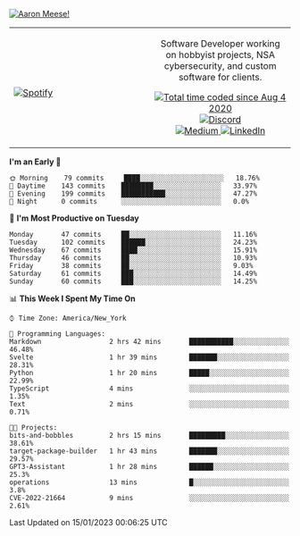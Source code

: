 [![Aaron Meese!](https://user-images.githubusercontent.com/17814535/88975338-a2aabf00-d27f-11ea-963f-8a19608716b4.png)](https://github.com/ajmeese7/readme-ascii "README ASCII")

<!-- Modified from project here: https://github.com/novatorem/novatorem -->
<table width="100%">
  <tr>
  <td width="50%">

&nbsp; <br> [![Spotify](https://ajmeese7.vercel.app/api/spotify)](https://open.spotify.com/user/ajmeese)

  </td>
  <td width="50%">
    <p align="center">
    Software Developer working on hobbyist projects, NSA cybersecurity, and custom software for clients.
    </p>
    <p align="center">
      <a href="https://wakatime.com/@f726891d-3b02-46cd-9b60-e8c59f9e2b14">
        <img src="https://wakatime.com/badge/user/f726891d-3b02-46cd-9b60-e8c59f9e2b14.svg" alt="Total time coded since Aug 4 2020" title="WakaTime" />
      </a>
      <a href="http://link.aaronmeese.com/discord">
        <img src="https://img.shields.io/badge/discord-ajmeese7%234835-369?style=flat-square&logo=discord&logoColor=white&color=purple" alt="Discord" title="Discord">
      </a>
      <br />
      <a href="https://link.aaronmeese.com/medium">
        <img src="https://img.shields.io/badge/medium-ajmeese7-1DB954?style=flat-square&logo=medium&logoColor=white" alt="Medium" title="Medium">
      </a>
      <a href="https://link.aaronmeese.com/linkedin">
        <img src="https://img.shields.io/badge/linkedIn-aaronmeese-1DB954?style=flat-square&logo=linkedin&logoColor=white&color=blue" alt="LinkedIn" title="LinkedIn">
      </a>
    </p>
  </td>

</table>

[//]: <> (The `&nbsp;` is to have Aphelion take up more space)

<!--START_SECTION:waka-->
**I'm an Early 🐤** 

```text
🌞 Morning    79 commits     ████░░░░░░░░░░░░░░░░░░░░░   18.76% 
🌆 Daytime    143 commits    ████████░░░░░░░░░░░░░░░░░   33.97% 
🌃 Evening    199 commits    ███████████░░░░░░░░░░░░░░   47.27% 
🌙 Night      0 commits      ░░░░░░░░░░░░░░░░░░░░░░░░░   0.0%

```
📅 **I'm Most Productive on Tuesday** 

```text
Monday       47 commits     ██░░░░░░░░░░░░░░░░░░░░░░░   11.16% 
Tuesday      102 commits    ██████░░░░░░░░░░░░░░░░░░░   24.23% 
Wednesday    67 commits     ████░░░░░░░░░░░░░░░░░░░░░   15.91% 
Thursday     46 commits     ██░░░░░░░░░░░░░░░░░░░░░░░   10.93% 
Friday       38 commits     ██░░░░░░░░░░░░░░░░░░░░░░░   9.03% 
Saturday     61 commits     ███░░░░░░░░░░░░░░░░░░░░░░   14.49% 
Sunday       60 commits     ███░░░░░░░░░░░░░░░░░░░░░░   14.25%

```


📊 **This Week I Spent My Time On** 

```text
⌚︎ Time Zone: America/New_York

💬 Programming Languages: 
Markdown                 2 hrs 42 mins       ███████████░░░░░░░░░░░░░░   46.48% 
Svelte                   1 hr 39 mins        ███████░░░░░░░░░░░░░░░░░░   28.31% 
Python                   1 hr 20 mins        █████░░░░░░░░░░░░░░░░░░░░   22.99% 
TypeScript               4 mins              ░░░░░░░░░░░░░░░░░░░░░░░░░   1.35% 
Text                     2 mins              ░░░░░░░░░░░░░░░░░░░░░░░░░   0.71%

🐱‍💻 Projects: 
bits-and-bobbles         2 hrs 15 mins       █████████░░░░░░░░░░░░░░░░   38.61% 
target-package-builder   1 hr 43 mins        ███████░░░░░░░░░░░░░░░░░░   29.57% 
GPT3-Assistant           1 hr 28 mins        ██████░░░░░░░░░░░░░░░░░░░   25.3% 
operations               13 mins             █░░░░░░░░░░░░░░░░░░░░░░░░   3.8% 
CVE-2022-21664           9 mins              ░░░░░░░░░░░░░░░░░░░░░░░░░   2.61%

```


 Last Updated on 15/01/2023 00:06:25 UTC
<!--END_SECTION:waka-->
